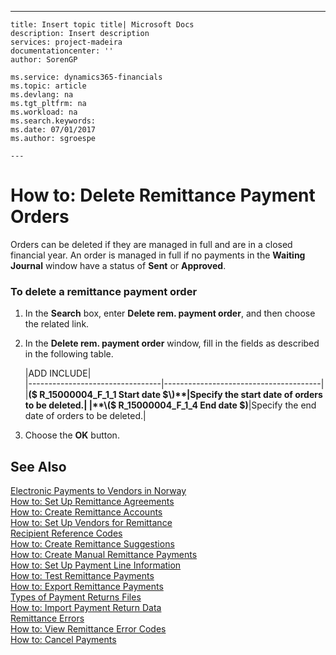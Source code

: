 ---
    title: Insert topic title| Microsoft Docs
    description: Insert description
    services: project-madeira
    documentationcenter: ''
    author: SorenGP

    ms.service: dynamics365-financials
    ms.topic: article
    ms.devlang: na
    ms.tgt_pltfrm: na
    ms.workload: na
    ms.search.keywords:
    ms.date: 07/01/2017
    ms.author: sgroespe

    ---
# How to: Delete Remittance Payment Orders
Orders can be deleted if they are managed in full and are in a closed financial year. An order is managed in full if no payments in the **Waiting Journal** window have a status of **Sent** or **Approved**.  
  
### To delete a remittance payment order  
  
1.  In the **Search** box, enter **Delete rem. payment order**, and then choose the related link.  
  
2.  In the **Delete rem. payment order** window, fill in the fields as described in the following table.  
  
    |ADD INCLUDE<!--[!INCLUDE[bp_tablefield](../../includes/bp_tabledescription_md.md)]-->|  
    |---------------------------------|---------------------------------------|  
    |**\($ R\_15000004\_F\_1\_1 Start date $\)**|Specify the start date of orders to be deleted.|  
    |**\($ R\_15000004\_F\_1\_4 End date $\)**|Specify the end date of orders to be deleted.|  
  
3.  Choose the **OK** button.  
  
## See Also  
 [Electronic Payments to Vendors in Norway](../FullExperience/electronic-payments-to-vendors-in-norway.md)   
 [How to: Set Up Remittance Agreements](../FullExperience/how-to-set-up-remittance-agreements.md)   
 [How to: Create Remittance Accounts](../FullExperience/how-to-create-remittance-accounts.md)   
 [How to: Set Up Vendors for Remittance](../FullExperience/how-to-set-up-vendors-for-remittance.md)   
 [Recipient Reference Codes](../FullExperience/recipient-reference-codes.md)   
 [How to: Create Remittance Suggestions](../FullExperience/how-to-create-remittance-suggestions.md)   
 [How to: Create Manual Remittance Payments](../FullExperience/how-to-create-manual-remittance-payments.md)   
 [How to: Set Up Payment Line Information](../FullExperience/how-to-set-up-payment-line-information.md)   
 [How to: Test Remittance Payments](../FullExperience/how-to-test-remittance-payments.md)   
 [How to: Export Remittance Payments](../FullExperience/how-to-export-remittance-payments.md)   
 [Types of Payment Returns Files](../FullExperience/types-of-payment-returns-files.md)   
 [How to: Import Payment Return Data](../FullExperience/how-to-import-payment-return-data.md)   
 [Remittance Errors](../FullExperience/remittance-errors.md)   
 [How to: View Remittance Error Codes](../FullExperience/how-to-view-remittance-error-codes.md)   
 [How to: Cancel Payments](../FullExperience/how-to-cancel-payments.md)